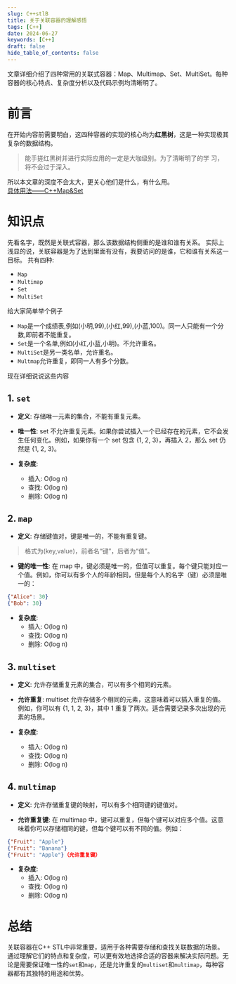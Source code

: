 ```yaml
---
slug: C++stlB
title: 关于关联容器的理解感悟
tags: [C++]
date: 2024-06-27
keywords: [C++]
draft: false
hide_table_of_contents: false
---
```

文章详细介绍了四种常用的关联式容器：Map、Multimap、Set、MultiSet。每种容器的核心特点、复杂度分析以及代码示例均清晰明了。
<!--truncate-->
# 前言
在开始内容前需要明白，这四种容器的实现的核心均为**红黑树**，这是一种实现极其复杂的数据结构。
> 能手搓红黑树并进行实际应用的一定是大咖级别。为了清晰明了的学
> 习，将不会过于深入。  

所以本文章的深度不会太大，更关心他们是什么，有什么用。  
[具体用法——C++Map&Set](Map&Set.md)


# 知识点
先看名字，既然是关联式容器，那么该数据结构侧重的是谁和谁有关系。
实际上浅显的说，关联容器是为了达到里面有没有，我要访问的是谁，它和谁有关系这一目标。
共有四种:
- `Map`
- `Multimap`
- `Set`
- `MultiSet`
  
给大家简单举个例子
- `Map`是一个成绩表,例如(小明,99),(小红,99),(小蓝,100)。同一人只能有一个分数,即前者不能重复。
- `Set`是一个名单,例如(小红,小蓝,小明)。不允许重名。
- `MultiSet`是另一类名单，允许重名。
- `Multmap`允许重复，即同一人有多个分数。

现在详细说说这些内容
## 1. `set`
- **定义**: 存储唯一元素的集合，不能有重复元素。
  
- **唯一性**: set 不允许重复元素。如果你尝试插入一个已经存在的元素，它不会发生任何变化。例如，如果你有一个 set 包含 {1, 2, 3}，再插入 2，那么 set 仍然是 {1, 2, 3}。
  
- **复杂度**:
  - 插入: O(log n)
  - 查找: O(log n)
  - 删除: O(log n)

## 2. `map`
- **定义**: 存储键值对，键是唯一的，不能有重复键。

> 格式为(key,value)，前者名“键”，后者为“值”。
  
- **键的唯一性**: 在 map 中，键必须是唯一的，但值可以重复。每个键只能对应一个值。例如，你可以有多个人的年龄相同，但是每个人的名字（键）必须是唯一的：
```json
{"Alice": 30}
{"Bob": 30}
```

- **复杂度**:
  - 插入: O(log n)
  - 查找: O(log n)
  - 删除: O(log n)

## 3. `multiset`
- **定义**: 允许存储重复元素的集合，可以有多个相同的元素。

- **允许重复**: multiset 允许存储多个相同的元素，这意味着可以插入重复的值。例如，你可以有 {1, 1, 2, 3}，其中 1 重复了两次。适合需要记录多次出现的元素的场景。

- **复杂度**:
  - 插入: O(log n)
  - 查找: O(log n)
  - 删除: O(log n)

## 4. `multimap`
- **定义**: 允许存储重复键的映射，可以有多个相同键的键值对。

- **允许重复键**: 在 multimap 中，键可以重复，但每个键可以对应多个值。这意味着你可以存储相同的键，但每个键可以有不同的值。例如：
``` json
{"Fruit": "Apple"}
{"Fruit": "Banana"}
{"Fruit": "Apple"}（允许重复键）
```

- **复杂度**:
  - 插入: O(log n)
  - 查找: O(log n)
  - 删除: O(log n)

# 总结
关联容器在C++ STL中非常重要，适用于各种需要存储和查找关联数据的场景。通过理解它们的特点和复杂度，可以更有效地选择合适的容器来解决实际问题。无论是需要保证唯一性的`set`和`map`，还是允许重复的`multiset`和`multimap`，每种容器都有其独特的用途和优势。